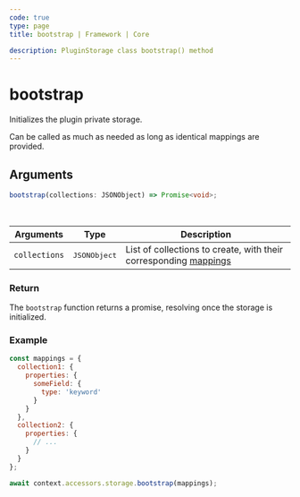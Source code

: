 ```yaml
---
code: true
type: page
title: bootstrap | Framework | Core

description: PluginStorage class bootstrap() method
---
```


# bootstrap

Initializes the plugin private storage.

Can be called as much as needed as long as identical mappings are provided.


## Arguments

```ts
bootstrap(collections: JSONObject) => Promise<void>;
```

<br/>

| Arguments     | Type              | Description                                                                                                                        |
| ------------- | ----------------- | ---------------------------------------------------------------------------------------------------------------------------------- |
| `collections` | <pre>JSONObject</pre> | List of collections to create, with their corresponding [mappings](/core/2/guides/main-concepts/data-storage#collection-mappings) |

### Return

The `bootstrap` function returns a promise, resolving once the storage is initialized.

### Example

```js
const mappings = {
  collection1: {
    properties: {
      someField: {
        type: 'keyword'
      }
    }
  },
  collection2: {
    properties: {
      // ...
    }
  }
};

await context.accessors.storage.bootstrap(mappings);
```
